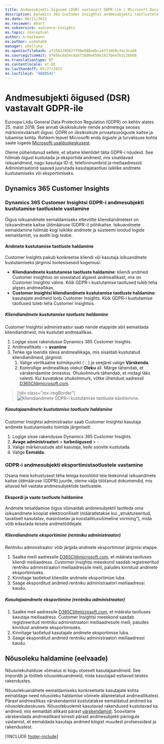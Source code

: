 ```yaml
---
title: Andmesubjekti õigused (DSR) vastavalt GDPR-ile | Microsoft Docs
description: Dynamics 365 Customer Insightsi andmesubjekti taotlustele vastamine.
ms.date: 08/11/2021
ms.reviewer: mhart
ms.subservice: audience-insights
ms.topic: conceptual
author: m-hartmann
ms.author: wimohabb
manager: shellyha
ms.openlocfilehash: af2583295627f98e980adbca4f216b9c34c3cad8
ms.sourcegitcommit: bf65bc0a54cdab71680e658e1617bee7b2c2bb68
ms.translationtype: MT
ms.contentlocale: et-EE
ms.lasthandoff: 05/27/2022
ms.locfileid: "8808541"
---
```

# <a name="data-subject-rights-dsr-requests-under-gdpr"></a>Andmesubjekti õigused (DSR) vastavalt GDPR-ile

Euroopa Liidu General Data Protection Regulation (GDPR) on kehtiv alates 25. maist 2018. See annab üksikisikutele nende andmetega seoses märkimisväärselt õigusi. GDPR on üksikisikute privaatsusõiguste kaitse ja lubamise kohta. Rohkem teavet Microsofti enda õiguste ja turvalisuse kohta saate lugeda [Microsofti usalduskeskusest](https://www.microsoft.com/trust-center).

Oleme pühendunud sellele, et aitame klientidel täita GDPR-i nõudeid. See hõlmab õigust kustutada ja eksportida andmeid, mis sisaldavad isikuandmeid, nagu kasutaja ID-d, telefoninumbrid ja meiliaadressid. Administraatorid saavad juurutada kasutajataotlusi isiklike andmete kustutamiseks või eksportimiseks.

## <a name="dynamics-365-customer-insights"></a>Dynamics 365 Customer Insights

### <a name="responding-to-gdpr-data-subject-delete-requests-for-dynamics-365-customer-insights"></a>Dynamics 365 Customer Insightsi GDPR-i andmesubjekti kustutamise taotlustele vastamine

Õigus isikuandmete eemaldamiseks ettevõtte kliendiandmetest on isikuandmete kaitse üldmääruse (GDPR-i) põhikaitse. Isikuandmete eemaldamine hõlmab kogi isiklike andmete ja süsteemi loodud logide eemaldamist, va auditi logi teabe.

#### <a name="manage-data-subject-delete-requests"></a>Andmete kustutamise taotluste haldamine

Customer Insights pakub konkreetse kliendi või kasutaja isikuandmete kustutamiseks järgmisi tootesiseseid kogemusi.

- **Kliendiandmete kustutamise taotluste haldamine**: kliendi andmed Customer Insightsis on sisestatud algsest andmeallikast, mis on Customer Insightsi väline. Kõik GDPR-i kustutamise taotlused tuleb teha algses andmeallikas.
- **Customer Insightsi kliendiandmete kustutamise taotluste haldamine**: kasutajate andmeid loob Customer Insights. Kõik GDPR-i kustutamise taotlused tuleb teha Customer Insightsis.

##### <a name="manage-requests-to-delete-customer-data"></a>Kliendiandmete kustutamise taotluste haldamine

Customer Insightsi administraator saab nende etappide abil eemaldada kliendiandmeid, mis kustutati andmeallikas.

1. Logige sisse rakendusse Dynamics 365 Customer Insights.
2. Andmeallikate **·** > **avamine**
3. Tehke iga loendis oleva andmeallikaga, mis sisaldab kustutatud kliendiandmeid, järgmist.
   1. Valige vertikaalne kolmikpunkt (&vellip;) ja seejärel valige **Värskenda**.
   2. Kontrollige andmeallikas olekut **Oleku** all. Märge tähendab, et värskendamine õnnestus. Ohukolmnurk tähendab, et midagi läks valesti. Kui kuvatakse ohukolmnurk, võtke ühendust aadressil D365CI@microsoft.com.

> [!div class="mx-imgBorder"]
> ![Kliendiandmete GDPR-i kustutamise taotluste käsitlemine.](media/gdpr-data-sources.png "Kliendiandmete GDPR-i kustutamise taotluste käsitlemine")

##### <a name="manage-delete-requests-for-user-data"></a>Kasutajaandmete kustutamise taotluste haldamine

Customer Insightsi administraator saab Customer Insightsi kasutaja andmete kustutamiseks toimida järgmiselt.

1. Logige sisse rakendusse Dynamics 365 Customer Insights.
2. **Avage administraatori** > **turbeõigused** > **·**.
3. Valige märkeruutude abil kasutaja, kelle soovite kustutada.
4. Valige **Eemalda**.

### <a name="responding-to-gdpr-data-subject-export-requests"></a>GDPR-i andmesubjekti eksportimistaotlustele vastamine

Osana meie kohustusest teha teiega koostööd teie teekonnal isikuandmete kaitse üldmääruse (GDPR) juurde, oleme välja töötanud dokumendid, mis aitavad teil vastata andmesubjektide taotlustele.

#### <a name="manage-export-and-view-requests"></a>Ekspordi ja vaate taotluste haldamine

Andmete teisaldamise õigus võimaldab andmesubjektil taotleda oma isikuandmete koopiat elektrooniliselt (määratletakse kui „struktureeritud, tavaliselt kasutatav, masinloetav ja koostalitlusvõimeline vorming“), mida võib edastada teisele andmetöötlejale.

##### <a name="export-customer-data-tenant-admin"></a>Kliendiandmete eksportimine (rentniku administraator)

Rentniku administraator võib järgida andmete eksportimisel järgmisi etappe.

1. Saatke meili aadressile D365CI@microsoft.com, et määrata taotluses kliendi meiliaadress. Customer Insightsi meeskond saadab registreeritud rentniku administraatori meiliaadressile meili, paludes kinnitust andmete eksportimiseks.
2. Kinnitage taotletud kliendile andmete eksportimise luba.
3. Saage eksporditud andmed rentniku administraatori meiliaadressi kaudu.

##### <a name="export-user-data-tenant-admin"></a>Kasutajaandmete eksportimine (rentniku administraator)

1. Saatke meil aadressile D365CI@microsoft.com, et määrata taotluses kasutaja meiliaadress. Customer Insightsi meeskond saadab registreeritud rentniku administraatori meiliaadressile meili, paludes kinnitust andmete eksportimiseks.
2. Kinnitage taotletud kasutajale andmete eksportimise luba.
3. Saage eksporditud andmed rentniku administraatori meiliaadressi kaudu.

## <a name="consent-management-preview"></a>Nõusoleku haldamine (eelvaade)

Nõusolekuhalduse võimalus ei kogu otseselt kasutajaandmeid. See impordib ja töötleb nõusolekuandmeid, mida kasutajad esitavad teistes rakendustes.

Nõusolekuandmete eemaldamiseks konkreetsete kasutajate kohta eemaldage need nõusoleku haldamise võimele allaneelatud andmeallikatest. Pärast andmeallikas värskendamist kustutatakse eemaldatud andmed ka nõusolekukeskuses. Nõusolekuolemit kasutavad rakendused kustutavad ka andmed, mis eemaldati allikast pärast [värskendamist](system.md#refresh-processes). Soovitame värskendada andmeallikaid kiiresti pärast andmesubjekti päringule vastamist, et eemaldada kasutaja andmed kõigist muudest protsessidest ja rakendustest.

[!INCLUDE [footer-include](includes/footer-banner.md)]
